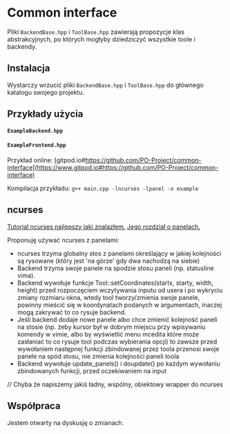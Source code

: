 # Common interface

Pliki `BackendBase.hpp` i `ToolBase.hpp` zawierają propozycje klas abstrakcyjnych, po których mogłyby dziedziczyć wszystkie toole i backendy.

## Instalacja

Wystarczy wrzucić pliki `BackendBase.hpp` i `ToolBase.hpp` do głównego katalogu swojego projektu.

## Przykłady użycia

#### `ExampleBackend.hpp`

#### `ExampleFrontend.hpp`

Przykład online: [gitpod.io#https://github.com/PO-Project/common-interface](https://www.gitpod.io#https://github.com/PO-Project/common-interface)

Kompilacja przykładu: `g++ main.cpp -lncurses -lpanel -o example`

## ncurses

[Tutorial ncurses najlepszy jaki znalazłem.](http://tldp.org/HOWTO/NCURSES-Programming-HOWTO/index.html) [Jego rozdział o panelach.](http://tldp.org/HOWTO/NCURSES-Programming-HOWTO/panels.html)

Proponuję używać ncurses z panelami:

  * ncurses trzyma globalny stos z panelami określający w jakiej kolejności są rysowane (który jest 'na górze' gdy dwa nachodzą na siebie)
  * Backend trzyma swoje panele na spodzie stosu paneli (np. statusline vima).
  * Backend wywołuje funkcje Tool::setCoordinates(startx, starty, width, height) przed rozpoczęciem wczytywania inputu od usera i po wykryciu zmiany rozmiaru okna, wtedy tool tworzy/zmienia swoje panele, powinny mieścić się w koordynatach podanych w argumentach, inaczej mogą zakrywać to co rysuje backend.
  * Jeśli backend dodaje nowe panele albo chce zmienić kolejność paneli na stosie (np. żeby kursor był w dobrym miejscu przy wpisywaniu komendy w vimie, albo by wyświetlić menu mcedita które może zasłaniać to co rysuje tool podczas wybierania opcji) to zawsze przed wywołaniem następnej funkcji zbindowanej przez toola przenosi swoje panele na spód stosu, nie zmienia kolejności paneli toola
  * Backend wywołuje update\_panels() i doupdate() po każdym wywołaniu zbindowanych funkcji, przed oczekiwaniem na input

// Chyba że napiszemy jakiś ładny, wspólny, obiektowy wrapper do ncurses

## Współpraca

Jestem otwarty na dyskusję o zmianach.


